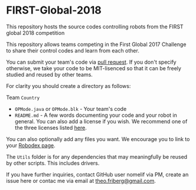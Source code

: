 # FIRST-Global-2018
This repository hosts the source codes controlling robots from the FIRST global 2018 competition

This repository allows teams competing in the First Global 2017 Challenge to share their control codes and learn from each other.

You can submit your team's code via [pull request](https://help.github.com/articles/creating-a-pull-request/). If you don't specify otherwise, we take your code to be MIT-lisenced so that it can be freely studied and reused by other teams.

For clarity you should create a directory as follows:

Team `Country`

 * `OPMode.java` or `OPMode.blk` - Your team's code
 * `README.md` - A few words documenting your code and your robot in general. You can also add a license if you wish. We recommend one of the three licenses listed [here](https://choosealicense.com/).

You can also optionally add any files you want. We encourage you to link to your [Robodex page](https://www.robodex.win).


The `Utils` folder is for any dependencies that may meaningfully be reused by other scripts. This includes drivers.

If you have further inquiries, contact GitHub user nomelif via PM, create an issue here or contac me via email at [theo.friberg@gmail.com](mailto:theo.friberg@gmail.com).
